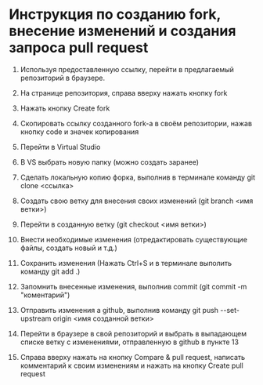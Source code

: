 # Инструкция по созданию fork, внесение изменений и создания запроса pull request

1. Используя предоставленную ссылку, перейти в предлагаемый репозиторий в браузере.

2. На странице репозитория, справа вверху нажать кнопку fork

3. Нажать кнопку Create fork

4. Скопировать ссылку созданного fork-а в своём репозитории, нажав кнопку code и значек копирования

5. Перейти в Virtual Studio

6. В VS выбрать новую папку (можно создать заранее)

7. Сделать локальную копию форка, выполнив в терминале команду git clone <ссылка>

8. Создать свою ветку для внесения своих изменений (git branch <имя ветки>)

9. Перейти в созданную ветку (git checkout <имя ветки>)

10. Внести необходимые изменения (отредактировать существующие файлы, создать новый и т.д.)

11. Сохранить изменения (Нажать Ctrl+S и в терминале выполить команду git add .)

12. Запомнить внесенные изменения, выполнив commit (git commit -m "коментарий")

13. Отправить изменения а github, выполнив команду git push --set-upstream origin <имя созданной ветки>

14. Перейти в браузере в свой репозиторий и выбрать в выпадающем списке ветку с изменениями, отправленную в github в пункте 13

15. Справа вверху нажать на кнопку Compare & pull request,  написать комментарий к своим изменениям и нажать на кнопку Create pull request
